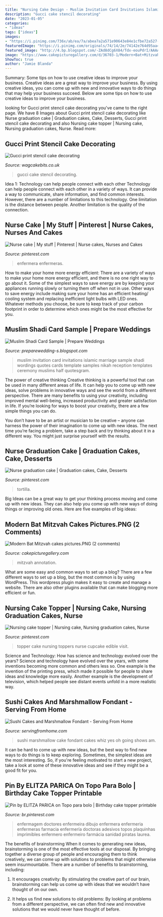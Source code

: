 ```yaml
---
title: "Nursing Cake Design - Muslim Invitation Card Invitations Islamic Marriage Sample Shadi Wordings Quotes Cards Template Samples Nikah Reception Templates Ceremony Muslims Half Quotesgram"
description: "Gucci cake stencil decorating"
date: "2023-01-05"
categories:
- "ideas"
tags: ["ideas"]
images:
- "https://i.pinimg.com/736x/ab/ea/7a/abea7a2a571e90643e84e1cfbe72a527--nurses-sky.jpg"
featuredImage: "https://i.pinimg.com/originals/74/14/2e/74142e764d95aa438815b5b83ab54730.jpg"
featured_image: "http://4.bp.blogspot.com/-ZAd8dCg6X84/Tdx-eouPdrI/AAAAAAAAE7w/trxx46zpfho/s1600/DSC_6852.JPG"
image: "https://www.cakepicturegallery.com/d/36703-1/Modern+Bat+Mitzvah+cakes+pictures.PNG"
ShowToc: true
author: "Jamie Blanda"
---
```



Summary: Some tips on how to use creative ideas to improve your business.
Creative ideas are a great way to improve your business. By using creative ideas, you can come up with new and innovative ways to do things that may help your business succeed. Below are some tips on how to use creative ideas to improve your business.

	

		
looking for Gucci print stencil cake decorating you've came to the right page. We have 8 Images about Gucci print stencil cake decorating like Nurse graduation cake | Graduation cakes, Cake, Desserts, Gucci print stencil cake decorating and also Nursing cake topper | Nursing cake, Nursing graduation cakes, Nurse. Read more:
		
    
## Gucci Print Stencil Cake Decorating

<img loading=lazy src="https://www.shopbuilderpro.co.uk/imageServer/96525/products/1299876-main.jpg" onerror="this.onerror=null;this.src='https://tse4.mm.bing.net/th?id=OIP.dTxSdplMWKcq-XkHIcMGtAHaPO&amp;pid=15.1';" alt="Gucci print stencil cake decorating">

_Source: wagcakebits.co.uk_

>gucci cake stencil decorating. 

	

Idea 1: Technology can help people connect with each other
Technology can help people connect with each other in a variety of ways. It can provide a way to communicate, share information, and find common interests. However, there are a number of limitations to this technology. One limitation is the distance between people. Another limitation is the quality of the connection.

    
## Nurse Cake | My Stuff | Pinterest | Nurse Cakes, Nurses And Cakes

<img loading=lazy src="https://s-media-cache-ak0.pinimg.com/736x/08/32/b3/0832b3b3cf6c4ab55fdd581f0331064f.jpg" onerror="this.onerror=null;this.src='https://tse1.mm.bing.net/th?id=OIP.neM8BCEESfpdPgtPdPZKIQHaFs&amp;pid=15.1';" alt="Nurse cake | My stuff | Pinterest | Nurse cakes, Nurses and Cakes">

_Source: pinterest.com_

>enfermera enfermeras. 

	

How to make your home more energy efficient:
There are a variety of ways to make your home more energy efficient, and there is no one right way to go about it. Some of the simplest ways to save energy are by keeping your appliances running slowly or turning them off when not in use. Other ways to save energy include making sure your home has an efficient heating/ cooling system and replacing inefficient light bulbs with LED ones. Whatever methods you choose, be sure to keep track of your carbon footprint in order to determine which ones might be the most effective for you.

    
## Muslim Shadi Card Sample | Prepare Weddings

<img loading=lazy src="http://www.weddinginvitationwordingideas.com/images/Untitled-3.jpg" onerror="this.onerror=null;this.src='https://tse4.mm.bing.net/th?id=OIP.KtpNMBL6tIYwKR7jq3fnKQAAAA&amp;pid=15.1';" alt="Muslim Shadi Card Sample | Prepare Weddings">

_Source: preparewedding-s.blogspot.com_

>muslim invitation card invitations islamic marriage sample shadi wordings quotes cards template samples nikah reception templates ceremony muslims half quotesgram. 

	

The power of creative thinking
Creative thinking is a powerful tool that can be used in many different areas of life. It can help you to come up with new ideas, solve problems in innovative ways and see the world from a different perspective.
There are many benefits to using your creativity, including improved mental well-being, increased productivity and greater satisfaction in life. If you’re looking for ways to boost your creativity, there are a few simple things you can do.

You don’t have to be an artist or musician to be creative – anyone can harness the power of their imagination to come up with new ideas. The next time you’re facing a problem, take a step back and try thinking about it in a different way. You might just surprise yourself with the results.

    
## Nurse Graduation Cake | Graduation Cakes, Cake, Desserts

<img loading=lazy src="https://i.pinimg.com/736x/ab/ea/7a/abea7a2a571e90643e84e1cfbe72a527--nurses-sky.jpg" onerror="this.onerror=null;this.src='https://tse3.mm.bing.net/th?id=OIP.bX26uXlmMWbUYJc9EIjVUAHaIA&amp;pid=15.1';" alt="Nurse graduation cake | Graduation cakes, Cake, Desserts">

_Source: pinterest.com_

>tortilla. 

	

Big Ideas can be a great way to get your thinking process moving and come up with new ideas. They can also help you come up with new ways of doing things or improving old ones. Here are five examples of big ideas: 

    
## Modern Bat Mitzvah Cakes Pictures.PNG (2 Comments)

<img loading=lazy src="https://www.cakepicturegallery.com/d/36703-1/Modern+Bat+Mitzvah+cakes+pictures.PNG" onerror="this.onerror=null;this.src='https://tse3.mm.bing.net/th?id=OIP.oWpZt0H0M8XTmihsarA3hgHaLr&amp;pid=15.1';" alt="Modern Bat Mitzvah cakes pictures.PNG (2 comments)">

_Source: cakepicturegallery.com_

>mitzvah annotation. 

	

What are some easy and common ways to set up a blog?
There are a few different ways to set up a blog, but the most common is by using WordPress. This wordpress plugin makes it easy to create and manage a website. There are also other plugins available that can make blogging more efficient or fun.

    
## Nursing Cake Topper | Nursing Cake, Nursing Graduation Cakes, Nurse

<img loading=lazy src="https://i.pinimg.com/736x/01/01/ae/0101ae90e5abfd2f1b95b17fa71905cd--cake-toppers-nursing.jpg" onerror="this.onerror=null;this.src='https://tse1.mm.bing.net/th?id=OIP.SGSeFl5vFD9iYY9J3KOC_gHaKL&amp;pid=15.1';" alt="Nursing cake topper | Nursing cake, Nursing graduation cakes, Nurse">

_Source: pinterest.com_

>topper cake nursing toppers nurse cupcake edible visit. 

	

Science and Technology: How has science and technology evolved over the years?
Science and technology have evolved over the years, with some inventions becoming more common and others less so. One example is the invention of the printing press, which made it possible for people to share ideas and knowledge more easily. Another example is the development of television, which helped people see distant events unfold in a more realistic way.

    
## Sushi Cakes And Marshmallow Fondant - Serving From Home

<img loading=lazy src="http://4.bp.blogspot.com/-ZAd8dCg6X84/Tdx-eouPdrI/AAAAAAAAE7w/trxx46zpfho/s1600/DSC_6852.JPG" onerror="this.onerror=null;this.src='https://tse4.mm.bing.net/th?id=OIP.ycmwfJpQ-iHySMRkEvv5FgHaE6&amp;pid=15.1';" alt="Sushi Cakes and Marshmallow Fondant - Serving From Home">

_Source: servingfromhome.com_

>sushi marshmallow cake fondant cakes whiz yes oh going shows am. 

	

It can be hard to come up with new ideas, but the best way to find new ways to do things is to keep exploring. Sometimes, the simplest ideas are the most interesting. So, if you're feeling motivated to start a new project, take a look at some of these innovative ideas and see if they might be a good fit for you.

    
## Pin By ELITZA PARICA On Topo Para Bolo | Birthday Cake Topper Printable

<img loading=lazy src="https://i.pinimg.com/originals/74/14/2e/74142e764d95aa438815b5b83ab54730.jpg" onerror="this.onerror=null;this.src='https://tse2.mm.bing.net/th?id=OIP.oNz7oMqs9s500gWpmM0r5gHaKd&amp;pid=15.1';" alt="Pin by ELITZA PARICA on Topo para bolo | Birthday cake topper printable">

_Source: br.pinterest.com_

>enfermagem doctores enfermeira dibujo enfermera enfermeria enfermeras farmacia enfermería doctoras adesivos topos plaquinhas imprimibles enfermero enfermeiro farmácia sanidad piratas laurea. 

	

The benefits of brainstorming
When it comes to generating new ideas, brainstorming is one of the most effective tools at our disposal. By bringing together a diverse group of people and encouraging them to think creatively, we can come up with solutions to problems that might otherwise seem insurmountable.
There are a number of benefits to brainstorming, including:

1. It encourages creativity: By stimulating the creative part of our brain, brainstorming can help us come up with ideas that we wouldn’t have thought of on our own.

2. It helps us find new solutions to old problems: By looking at problems from a different perspective, we can often find new and innovative solutions that we would never have thought of before.


